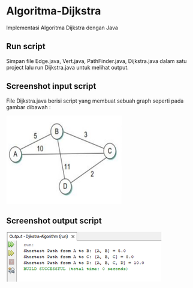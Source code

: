 # Algoritma-Dijkstra 
Implementasi Algoritma Dijkstra dengan Java

## Run script
Simpan file Edge.java, Vert.java, PathFinder.java, Dijkstra.java dalam satu project lalu run Dijkstra.java untuk melihat output.

## Screenshot input script
File Dijkstra.java berisi script yang membuat sebuah graph seperti pada gambar dibawah :

![graph](https://github.com/muhfauzidk/Algoritma-Dijkstra/blob/dfb067bbc357ba07cc995beacfb3f2e673cdd936/graph.png)

## Screenshot output script
![output](https://github.com/muhfauzidk/Algoritma-Dijkstra/blob/e676ae24bc9a77d67ebd009abb09394101c340ba/output.png)
